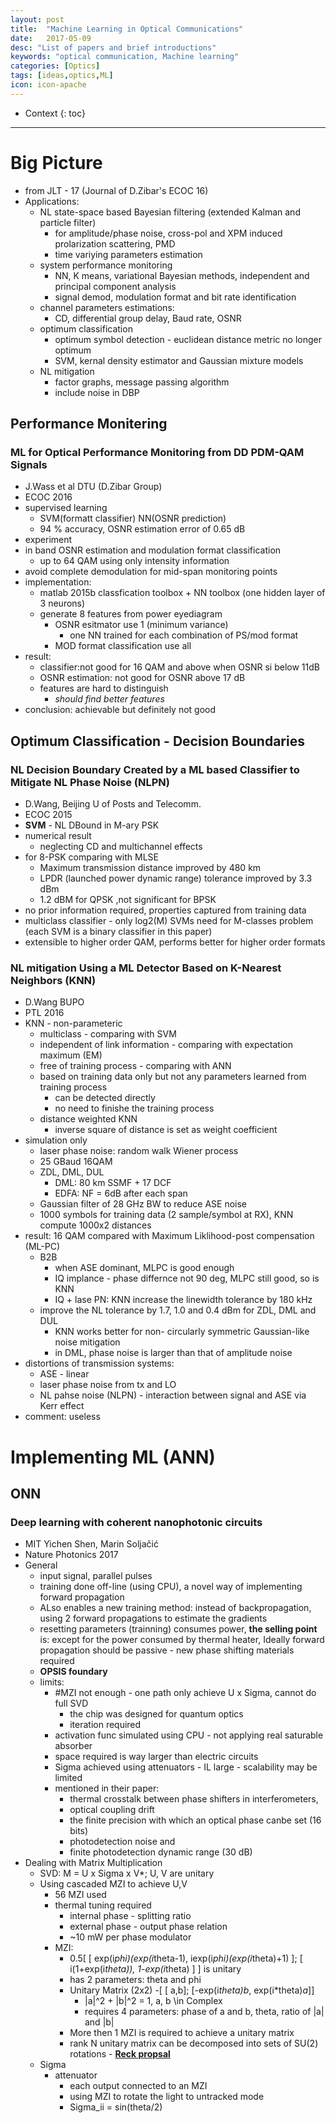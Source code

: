 ```yaml
---
layout: post
title:  "Machine Learning in Optical Communications"
date:   2017-05-09
desc: "List of papers and brief introductions"
keywords: "optical communication, Machine learning"
categories: [Optics]
tags: [ideas,optics,ML]
icon: icon-apache
---
```


* Context
{: toc}
---
# Big Picture
- from JLT - 17 (Journal of D.Zibar's ECOC 16)
- Applications:
    - NL state-space based Bayesian filtering (extended Kalman and particle filter)
        - for amplitude/phase noise, cross-pol and XPM induced prolarization scattering, PMD
        - time variying parameters estimation
    - system performance monitoring
        - NN, K means, variational Bayesian methods, independent and principal component analysis
        - signal demod, modulation format and bit rate identification
    - channel parameters estimations:
        - CD, differential group delay, Baud rate, OSNR
    - optimum classification
        - optimum symbol detection - euclidean distance metric no longer optimum
        - SVM, kernal density estimator and Gaussian mixture models
    - NL mitigation
        - factor graphs, message passing algorithm
        - include noise in DBP


## Performance Monitering
### ML for Optical Performance Monitoring from DD PDM-QAM Signals
- J.Wass et al DTU (D.Zibar Group)
- ECOC 2016
- supervised learning
    - SVM(formatt classifier) NN(OSNR prediction)
    - 94 % accuracy, OSNR estimation error of 0.65 dB
- experiment
- in band OSNR estimation and modulation format classification
    - up to 64 QAM using only intensity information
- avoid complete demodulation for mid-span monitoring points
- implementation:
    - matlab 2015b classfication toolbox + NN toolbox (one hidden layer of 3 neurons)
    - generate 8 features from power eyediagram
        - OSNR esitmator use 1 (minimum variance)
            - one NN trained for each combination of PS/mod format
        - MOD format classification use all
- result:
    - classifier:not good for 16 QAM and above when OSNR si below 11dB 
    - OSNR estimation: not good for OSNR above 17 dB 
    - features are hard to distinguish 
        - _should find better features_
- conclusion: achievable but definitely not good

## Optimum Classification - Decision Boundaries        
### NL Decision Boundary Created by a ML based Classifier to Mitigate NL Phase Noise (NLPN)
- D.Wang, Beijing U of Posts and Telecomm.
- ECOC 2015
- **SVM** - NL DBound in M-ary PSK 
- numerical result
    - neglecting CD and multichannel effects
- for 8-PSK comparing with MLSE
    - Maximum transmission distance improved by 480 km
    - LPDR (launched power dynamic range) tolerance improved by 3.3 dBm 
    - 1.2 dBM for QPSK ,not significant for BPSK
- no prior information required, properties captured from training data
- multiclass classifier - only log2(M) SVMs need for M-classes problem (each SVM is a binary classifier in this paper)
- extensible to higher order QAM, performs better for higher order formats

### NL mitigation Using a ML Detector Based on K-Nearest Neighbors (KNN)
- D.Wang BUPO
- PTL 2016
- KNN - non-parameteric 
    - multiclass - comparing with SVM
    - independent of link information - comparing with expectation maximum (EM)
    - free of training process - comparing with ANN
    - based on training data only but not any parameters learned from training process 
        - can be detected directly
        - no need to finishe the training process
    - distance weighted KNN
        - inverse square of distance is set as weight coefficient
- simulation only
    - laser phase noise: random walk Wiener process
    - 25 GBaud 16QAM
    - ZDL, DML, DUL 
        - DML: 80 km SSMF + 17 DCF
        - EDFA: NF = 6dB after each span
    - Gaussian filter of 28 GHz BW to reduce ASE noise  
    - 1000 symbols for training data (2 sample/symbol at RX), KNN compute 1000x2 distances
- result: 16 QAM compared with Maximum Liklihood-post compensation (ML-PC) 
    - B2B
        - when ASE dominant, MLPC is good enough
        - IQ implance - phase differnce not 90 deg, MLPC still good, so is KNN
        - IQ + lase PN: KNN increase the linewidth tolerance by 180 kHz
    - improve the NL tolerance by 1.7, 1.0 and 0.4 dBm for ZDL, DML and DUL
        - KNN works better for non- circularly symmetric Gaussian-like noise mitigation
        - in DML, phase noise is larger than that of amplitude noise
- distortions of transmission systems:
    - ASE - linear
    - laser phase noise from tx and LO
    - NL pahse noise (NLPN) - interaction between signal and ASE via Kerr effect  
- comment: useless


# Implementing ML (ANN) 
## ONN
### Deep learning with coherent nanophotonic circuits
- MIT Yichen Shen, Marin Soljačić
- Nature Photonics  2017
- General
    - input signal, parallel pulses
    - training done off-line (using CPU), a novel way of implementing forward propagation
    - ALso enables a new training method: instead of backpropagation, using 2 forward propagations to estimate the gradients
    - resetting parameters (trainning) consumes power, **the selling point** is: except for the power consumed by thermal heater, Ideally forward propagation should be passive - new phase shifting materials required
    - **OPSIS foundary**
    - limits:
        - #MZI not enough - one path only achieve U x Sigma, cannot do full SVD
            - the chip was designed for quantum optics
            - iteration required
        - activation func simulated using CPU - not applying real saturable absorber
        - space required is way larger than electric circuits
        - Sigma achieved using attenuators - IL large - scalability may be limited
        - mentioned in their paper:
            - thermal crosstalk between phase shifters in interferometers, 
            - optical coupling drift
            - the finite precision with which an optical phase canbe set (16 bits)
            - photodetection noise and 
            - finite photodetection dynamic range (30 dB)
- Dealing with Matrix Multiplication
    - SVD: M = U x Sigma x V*; U, V are unitary
    - Using cascaded MZI to achieve U,V
        - 56 MZI used
        - thermal tuning required
            - internal phase - splitting ratio
            - external phase - output phase relation
            - ~10 mW per phase modulator
        - MZI: 
            - 0.5[ [ exp(i*phi)(exp(i*theta-1), iexp(i*phi)(exp(i*theta)+1) ];
                 [ i(1+exp(i*theta)), 1-exp(i*theta) ] ] 
                 is unitary
            - has 2 parameters: theta and phi
            - Unitary Matrix (2x2)
                -[ [ a,b]; [-exp(i*theta)b*,  exp(i*theta)*a*]]
                - |a|^2 + |b|^2 = 1, a, b \in Complex
                - requires 4 parameters: phase of a and b, theta, ratio of |a| and |b|
            - More then 1 MZI is required to achieve a unitary matrix
            - rank N unitary matrix can be decomposed into sets of SU(2) rotations - [__Reck propsal__][r1]
    - Sigma
        - attenuator
            - each output connected to an MZI
            - using MZI to rotate the light to untracked mode
            - Sigma_ii = sin(theta/2)





[r1]:(https://journals.aps.org/prl/abstract/10.1103/PhysRevLett.73.58)

<style>
.page-container {max-width: 1000px}
</style>
